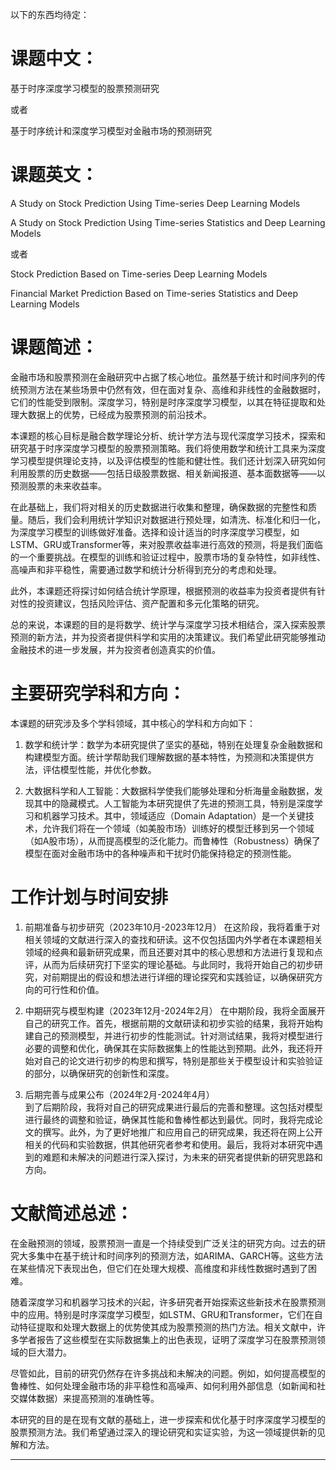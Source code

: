 以下的东西均待定：

# 课题中文：

基于时序深度学习模型的股票预测研究

或者

基于时序统计和深度学习模型对金融市场的预测研究

# 课题英文：

A Study on Stock Prediction Using Time-series Deep Learning Models

A Study on Stock Prediction Using Time-series Statistics and Deep Learning Models

或者

Stock Prediction Based on Time-series Deep Learning Models

Financial Market Prediction Based on Time-series Statistics and Deep Learning Models

# 课题简述：

金融市场和股票预测在金融研究中占据了核心地位。虽然基于统计和时间序列的传统预测方法在某些场景中仍然有效，但在面对复杂、高维和非线性的金融数据时，它们的性能受到限制。深度学习，特别是时序深度学习模型，以其在特征提取和处理大数据上的优势，已经成为股票预测的前沿技术。

本课题的核心目标是融合数学理论分析、统计学方法与现代深度学习技术，探索和研究基于时序深度学习模型的股票预测策略。我们将使用数学和统计工具来为深度学习模型提供理论支持，以及评估模型的性能和健壮性。我们还计划深入研究如何利用股票的历史数据——包括日级股票数据、相关新闻报道、基本面数据等——以预测股票的未来收益率。

在此基础上，我们将对相关的历史数据进行收集和整理，确保数据的完整性和质量。随后，我们会利用统计学知识对数据进行预处理，如清洗、标准化和归一化，为深度学习模型的训练做好准备。选择和设计适当的时序深度学习模型，如LSTM、GRU或Transformer等，来对股票收益率进行高效的预测，将是我们面临的一个重要挑战。在模型的训练和验证过程中，股票市场的复杂特性，如非线性、高噪声和非平稳性，需要通过数学和统计分析得到充分的考虑和处理。

此外，本课题还将探讨如何结合统计学原理，根据预测的收益率为投资者提供有针对性的投资建议，包括风险评估、资产配置和多元化策略的研究。

总的来说，本课题的目的是将数学、统计学与深度学习技术相结合，深入探索股票预测的新方法，并为投资者提供科学和实用的决策建议。我们希望此研究能够推动金融技术的进一步发展，并为投资者创造真实的价值。

# 主要研究学科和方向：

本课题的研究涉及多个学科领域，其中核心的学科和方向如下：

1. 数学和统计学：数学为本研究提供了坚实的基础，特别在处理复杂金融数据和构建模型方面。统计学帮助我们理解数据的基本特性，为预测和决策提供方法，评估模型性能，并优化参数。
   
2. 大数据科学和人工智能：大数据科学使我们能够处理和分析海量金融数据，发现其中的隐藏模式。人工智能为本研究提供了先进的预测工具，特别是深度学习和机器学习技术。其中，领域适应（Domain Adaptation）是一个关键技术，允许我们将在一个领域（如美股市场）训练好的模型迁移到另一个领域（如A股市场），从而提高模型的泛化能力。而鲁棒性（Robustness）确保了模型在面对金融市场中的各种噪声和干扰时仍能保持稳定的预测性能。

# 工作计划与时间安排



1. 前期准备与初步研究（2023年10月-2023年12月）
   在这阶段，我将着重于对相关领域的文献进行深入的查找和研读。这不仅包括国内外学者在本课题相关领域的经典和最新研究成果，而且还要对其中的核心思想和方法进行复现和点评，从而为后续研究打下坚实的理论基础。与此同时，我将开始自己的初步研究，对前期提出的假设和想法进行详细的理论探究和实践验证，以确保研究方向的可行性和价值。

2. 中期研究与模型构建（2023年12月-2024年2月）
   在中期阶段，我将全面展开自己的研究工作。首先，根据前期的文献研读和初步实验的结果，我将开始构建自己的预测模型，并进行初步的性能测试。针对测试结果，我将对模型进行必要的调整和优化，确保其在实际数据集上的性能达到预期。此外，我还将开始对自己的论文进行初步的构思和撰写，特别是那些关于模型设计和实验验证的部分，以确保研究的创新性和深度。
3. 后期完善与成果公布（2024年2月-2024年4月）  
   到了后期阶段，我将对自己的研究成果进行最后的完善和整理。这包括对模型进行最终的调整和验证，确保其性能和鲁棒性都达到最优。同时，我将完成论文的撰写。此外，为了更好地推广和应用自己的研究成果，我还将在网上公开相关的代码和实验数据，供其他研究者参考和使用。最后，我将对本研究中遇到的难题和未解决的问题进行深入探讨，为未来的研究者提供新的研究思路和方向。

# 文献简述总述：

在金融预测的领域，股票预测一直是一个持续受到广泛关注的研究方向。过去的研究大多集中在基于统计和时间序列的预测方法，如ARIMA、GARCH等。这些方法在某些情况下表现出色，但它们在处理大规模、高维度和非线性数据时遇到了困难。

随着深度学习和机器学习技术的兴起，许多研究者开始探索这些新技术在股票预测中的应用。特别是时序深度学习模型，如LSTM、GRU和Transformer，它们在自动特征提取和处理大数据上的优势使其成为股票预测的热门方法。相关文献中，许多学者报告了这些模型在实际数据集上的出色表现，证明了深度学习在股票预测领域的巨大潜力。

尽管如此，目前的研究仍然存在许多挑战和未解决的问题。例如，如何提高模型的鲁棒性、如何处理金融市场的非平稳性和高噪声、如何利用外部信息（如新闻和社交媒体数据）来提高预测的准确性等。

本研究的目的是在现有文献的基础上，进一步探索和优化基于时序深度学习模型的股票预测方法。我们希望通过深入的理论研究和实证实验，为这一领域提供新的见解和方法。

---



